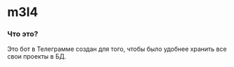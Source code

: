 # m3l4
### Что это?
Это бот в Телеграмме создан для того, чтобы было удобнее хранить все свои проекты в БД.
